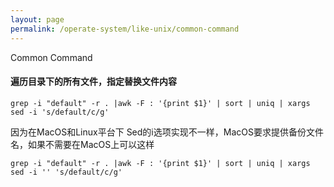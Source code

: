 ```yaml
---
layout: page
permalink: /operate-system/like-unix/common-command
---
```


Common Command

#### 遍历目录下的所有文件，指定替换文件内容

	grep -i "default" -r . |awk -F : '{print $1}' | sort | uniq | xargs sed -i 's/default/c/g'

因为在MacOS和Linux平台下 Sed的i选项实现不一样，MacOS要求提供备份文件名，如果不需要在MacOS上可以这样

	grep -i "default" -r . |awk -F : '{print $1}' | sort | uniq | xargs sed -i '' 's/default/c/g'
